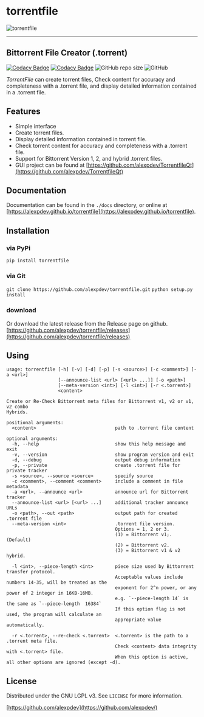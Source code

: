 # torrentfile

![torrentfile](https://github.com/alexpdev/torrentfile/blob/master/assets/torrentfile.png?raw=true)

------

## Bittorrent File Creator (.torrent)

[![Codacy Badge](https://app.codacy.com/project/badge/Grade/2da47ec1b5904538a40230f049a02be4)](https://www.codacy.com/gh/alexpdev/torrentfile/dashboard?utm_source=github.com&utm_medium=referral&utm_content=alexpdev/torrentfile&utm_campaign=Badge_Grade)
[![Codacy Badge](https://app.codacy.com/project/badge/Coverage/2da47ec1b5904538a40230f049a02be4)](https://www.codacy.com/gh/alexpdev/torrentfile/dashboard?utm_source=github.com&utm_medium=referral&utm_content=alexpdev/torrentfile&utm_campaign=Badge_Coverage)
![GitHub repo size](https://img.shields.io/github/repo-size/alexpdev/torrentfile?style=plastic)
![GitHub](https://img.shields.io/github/license/alexpdev/torrentfile?style=plastic)

_TorrentFile_ can create torrent files, Check content for accuracy and completeness with a
.torrent file, and display detailed information contained in a .torrent file.

## Features

- Simple interface
- Create torrent files.
- Display detailed information contained in torrent file.
- Check torrent content for accuracy and completeness with a .torrent file.
- Support for Bittorrent Version 1, 2, and hybrid .torrent files.
- GUI project can be found at [https://github.com/alexpdev/TorrentfileQt](https://github.com/alexpdev/TorrentfileQt)

## Documentation

Documentation can be found in the `./docs` directory, or online at [https://alexpdev.github.io/torrentfile](https://alexpdev.github.io/torrentfile).

## Installation

### via PyPi

`pip install torrentfile`

### via Git

`git clone https://github.com/alexpdev/torrentfile.git`
`python setup.py install`

### download

Or download the latest release from the Release page on github.
[https://github.com/alexpdev/torrentfile/releases](https://github.com/alexpdev/torrentfile/releases)

## Using

```bash:
usage: torrentfile [-h] [-v] [-d] [-p] [-s <source>] [-c <comment>] [-a <url>]
                   [--announce-list <url> [<url> ...]] [-o <path>]
                   [--meta-version <int>] [-l <int>] [-r <.torrent>]
                   <content>

Create or Re-Check Bittorrent meta files for Bittorrent v1, v2 or v1, v2 combo
Hybrids.

positional arguments:
  <content>                             path to .torrent file content

optional arguments:
  -h, --help                            show this help message and exit
  -v, --version                         show program version and exit
  -d, --debug                           output debug information
  -p, --private                         create .torrent file for private tracker
  -s <source>, --source <source>        specify source
  -c <comment>, --comment <comment>     include a comment in file metadata
  -a <url>, --announce <url>            announce url for Bittorrent tracker
  --announce-list <url> [<url> ...]     additional tracker announce URLs
  -o <path>, --out <path>               output path for created .torrent file
  --meta-version <int>                  .torrent file version.
                                        Options = 1, 2 or 3.
                                        (1) = Bittorrent v1;. (Default)
                                        (2) = Bittorrent v2.
                                        (3) = Bittorrent v1 & v2 hybrid.

  -l <int>, --piece-length <int>        piece size used by Bittorrent transfer protocol.
                                        Acceptable values include numbers 14-35, will be treated as the
                                        exponent for 2^n power, or any power of 2 integer in 16KB-16MB.
                                        e.g. `--piece-length 14` is the same as `--piece-length  16384`
                                        If this option flag is not used, the program will calculate an
                                        appropriate value automatically.

  -r <.torrent>, --re-check <.torrent>  <.torrent> is the path to a .torrent meta file.
                                        Check <content> data integrity with <.torrent> file.
                                        When this option is active, all other options are ignored (except -d).
```

## License

Distributed under the GNU LGPL v3. See `LICENSE` for more information.

[https://github.com/alexpdev](https://github.com/alexpdev/)
